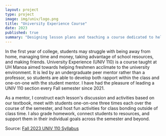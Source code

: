 ```yaml
---
layout: project
type: project
image: img/univ/logo.png
title: "University Experience Course"
date: 2023
published: true
summary: "Designing lesson plans and teaching a course dedicated to helping incoming freshmen acclimate to UH Manoa and university life."
---
```


In the first year of college, students may struggle with being away from home, managing time and money, taking advantage of school resources, and making friends. University Experience (UNIV 110) is a course taught at UH Manoa aimed towards helping freshmen acclimate to the university environment. It is led by an undergraduate peer mentor rather than a professor, so students are able to develop both rapport within the class and one-on-one with the student mentor. I have had the pleasure of leading a UNIV 110 section every Fall semester since 2021.

As a mentor, I construct each lesson's discussion and activities based on our textbook, meet with students one-on-one three times each over the course of the semester, and host fun activities for class bonding outside of class time. I also grade homework, connect students to resources, and support them in their individual goals across the semester and beyond.

Source: <a href="../img/univ/2023syllabus.pdf"><i class="large github icon "></i>Fall 2023 UNIV 110 Syllabus</a>
